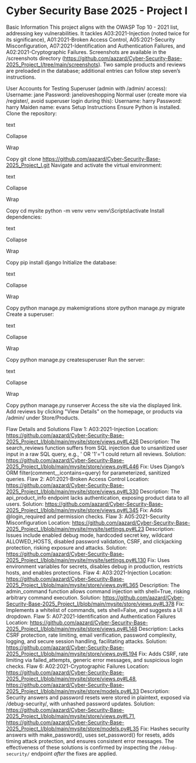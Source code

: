 # Cyber Security Base 2025 - Project I

Basic Information
This project aligns with the OWASP Top 10 - 2021 list, addressing key vulnerabilities. It tackles A03:2021-Injection (noted twice for its significance), A01:2021-Broken Access Control, A05:2021-Security Misconfiguration, A07:2021-Identification and Authentication Failures, and A02:2021-Cryptographic Failures. Screenshots are available in the /screenshots directory (https://github.com/aazard/Cyber-Security-Base-2025_Project_I/tree/main/screenshots). Two sample products and reviews are preloaded in the database; additional entries can follow step seven’s instructions.

User Accounts for Testing
Superuser (admin with /admin/ access):
Username: jane
Password: janeloveshopping
Normal user (create more via /register/, avoid superuser login during this):
Username: harry
Password: harry
Maiden name: evans
Setup Instructions
Ensure Python is installed. Clone the repository:

text

Collapse

Wrap

Copy
git clone https://github.com/aazard/Cyber-Security-Base-2025_Project_I.git
Navigate and activate the virtual environment:

text

Collapse

Wrap

Copy
cd mysite
python -m venv venv
venv\Scripts\activate
Install dependencies:

text

Collapse

Wrap

Copy
pip install django
Initialize the database:

text

Collapse

Wrap

Copy
python manage.py makemigrations store
python manage.py migrate
Create a superuser:

text

Collapse

Wrap

Copy
python manage.py createsuperuser
Run the server:

text

Collapse

Wrap

Copy
python manage.py runserver
Access the site via the displayed link. Add reviews by clicking "View Details" on the homepage, or products via /admin/ under Store/Products.

Flaw Details and Solutions
Flaw 1: A03:2021-Injection
Location: https://github.com/aazard/Cyber-Security-Base-2025_Project_I/blob/main/mysite/store/views.py#L426
Description: The search_reviews function suffers from SQL injection due to unsanitized user input in a raw SQL query, e.g., ' OR '1'='1 could return all reviews.
Solution: https://github.com/aazard/Cyber-Security-Base-2025_Project_I/blob/main/mysite/store/views.py#L446
Fix: Uses Django’s ORM filter(comment__icontains=query) for parameterized, sanitized queries.
Flaw 2: A01:2021-Broken Access Control
Location: https://github.com/aazard/Cyber-Security-Base-2025_Project_I/blob/main/mysite/store/views.py#L330
Description: The api_product_info endpoint lacks authentication, exposing product data to all users.
Solution: https://github.com/aazard/Cyber-Security-Base-2025_Project_I/blob/main/mysite/store/views.py#L345
Fix: Adds @login_required and permission checks.
Flaw 3: A05:2021-Security Misconfiguration
Location: https://github.com/aazard/Cyber-Security-Base-2025_Project_I/blob/main/mysite/mysite/settings.py#L23
Description: Issues include enabled debug mode, hardcoded secret key, wildcard ALLOWED_HOSTS, disabled password validation, CSRF, and clickjacking protection, risking exposure and attacks.
Solution: https://github.com/aazard/Cyber-Security-Base-2025_Project_I/blob/main/mysite/mysite/settings.py#L130
Fix: Uses environment variables for secrets, disables debug in production, restricts hosts, and enables protections.
Flaw 4: A03:2021-Injection
Location: https://github.com/aazard/Cyber-Security-Base-2025_Project_I/blob/main/mysite/store/views.py#L365
Description: The admin_command function allows command injection with shell=True, risking arbitrary command execution.
Solution: https://github.com/aazard/Cyber-Security-Base-2025_Project_I/blob/main/mysite/store/views.py#L378
Fix: Implements a whitelist of commands, sets shell=False, and suggests a UI dropdown.
Flaw 5: A07:2021-Identification and Authentication Failures
Location: https://github.com/aazard/Cyber-Security-Base-2025_Project_I/blob/main/mysite/store/views.py#L148
Description: Lacks CSRF protection, rate limiting, email verification, password complexity, logging, and secure session handling, facilitating attacks.
Solution: https://github.com/aazard/Cyber-Security-Base-2025_Project_I/blob/main/mysite/store/views.py#L194
Fix: Adds CSRF, rate limiting via failed_attempts, generic error messages, and suspicious login checks.
Flaw 6: A02:2021-Cryptographic Failures
Location: https://github.com/aazard/Cyber-Security-Base-2025_Project_I/blob/main/mysite/store/views.py#L48, https://github.com/aazard/Cyber-Security-Base-2025_Project_I/blob/main/mysite/store/models.py#L33
Description: Security answers and password resets were stored in plaintext, exposed via /debug-security/, with unhashed password updates.
Solution: https://github.com/aazard/Cyber-Security-Base-2025_Project_I/blob/main/mysite/store/views.py#L71, https://github.com/aazard/Cyber-Security-Base-2025_Project_I/blob/main/mysite/store/models.py#L35
Fix: Hashes security answers with make_password(), uses set_password() for resets, adds timing attack protection, and ensures consistent error messages.
The effectiveness of these solutions is confirmed by inspecting the `/debug-security/` endpoint _after_ the fixes are applied. 
